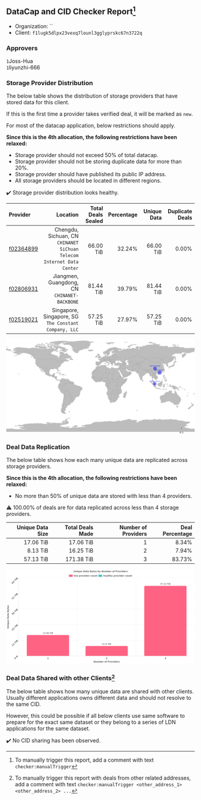 ## DataCap and CID Checker Report[^1]
 - Organization: ``
 - Client: `f1lugk5dlpx23vexq7lounl3gglyprskc67n3722q`
### Approvers
`1`Joss-Hua<br/>`1`liyunzhi-666

### Storage Provider Distribution
The below table shows the distribution of storage providers that have stored data for this client.

If this is the first time a provider takes verified deal, it will be marked as `new`.

For most of the datacap application, below restrictions should apply.

**Since this is the 4th allocation, the following restrictions have been relaxed:**
 - Storage provider should not exceed 50% of total datacap.
 - Storage provider should not be storing duplicate data for more than 20%.
 - Storage provider should have published its public IP address.
 - All storage providers should be located in different regions.

✔️ Storage provider distribution looks healthy.

| Provider                                              |                                                                 Location | Total Deals Sealed | Percentage | Unique Data | Duplicate Deals |
| :---------------------------------------------------- | -----------------------------------------------------------------------: | -----------------: | ---------: | ----------: | --------------: |
| [f02364899](https://filfox.info/en/address/f02364899) | Chengdu, Sichuan, CN<br/>`CHINANET SiChuan Telecom Internet Data Center` |          66.00 TiB |     32.24% |   66.00 TiB |           0.00% |
| [f02806931](https://filfox.info/en/address/f02806931) |                          Jiangmen, Guangdong, CN<br/>`CHINANET-BACKBONE` |          81.44 TiB |     39.79% |   81.44 TiB |           0.00% |
| [f02519021](https://filfox.info/en/address/f02519021) |                 Singapore, Singapore, SG<br/>`The Constant Company, LLC` |          57.25 TiB |     27.97% |   57.25 TiB |           0.00% |

<img src="https://raw.githubusercontent.com/data-preservation-programs/filplus-checker-assets/main/filecoin-project/filecoin-plus-large-datasets/issues/1796/1696642341841.png"/>

### Deal Data Replication
The below table shows how each many unique data are replicated across storage providers.


**Since this is the 4th allocation, the following restrictions have been relaxed:**
- No more than 50% of unique data are stored with less than 4 providers.

⚠️ 100.00% of deals are for data replicated across less than 4 storage providers.

| Unique Data Size | Total Deals Made | Number of Providers | Deal Percentage |
| ---------------: | ---------------: | ------------------: | --------------: |
|        17.06 TiB |        17.06 TiB |                   1 |           8.34% |
|         8.13 TiB |        16.25 TiB |                   2 |           7.94% |
|        57.13 TiB |       171.38 TiB |                   3 |          83.73% |

<img src="https://raw.githubusercontent.com/data-preservation-programs/filplus-checker-assets/main/filecoin-project/filecoin-plus-large-datasets/issues/1796/1696642342641.png"/>

### Deal Data Shared with other Clients[^3]
The below table shows how many unique data are shared with other clients.
Usually different applications owns different data and should not resolve to the same CID.

However, this could be possible if all below clients use same software to prepare for the exact same dataset or they belong to a series of LDN applications for the same dataset.

✔️ No CID sharing has been observed.

[^1]: To manually trigger this report, add a comment with text `checker:manualTrigger`

[^2]: Deals from those addresses are combined into this report as they are specified with `checker:manualTrigger`

[^3]: To manually trigger this report with deals from other related addresses, add a comment with text `checker:manualTrigger <other_address_1> <other_address_2> ...`
